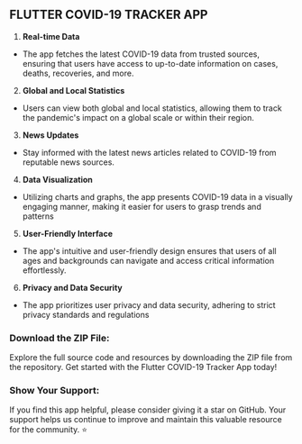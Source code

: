 ## FLUTTER COVID-19 TRACKER APP

1. **Real-time Data**
  - The app fetches the latest COVID-19 data from trusted sources, ensuring that users have access to up-to-date information on cases, deaths, recoveries, and more.
2. **Global and Local Statistics**
  - Users can view both global and local statistics, allowing them to track the pandemic's impact on a global scale or within their region.
3. **News Updates**
  - Stay informed with the latest news articles related to COVID-19 from reputable news sources.
4. **Data Visualization**
  - Utilizing charts and graphs, the app presents COVID-19 data in a visually engaging manner, making it easier for users to grasp trends and patterns
5. **User-Friendly Interface**
  - The app's intuitive and user-friendly design ensures that users of all ages and backgrounds can navigate and access critical information effortlessly. 
6. **Privacy and Data Security**
  - The app prioritizes user privacy and data security, adhering to strict privacy standards and regulations       

 ### Download the ZIP File:
 Explore the full source code and resources by downloading the ZIP file from the repository. Get started with the Flutter COVID-19 Tracker App today!

 ### Show Your Support: 
 If you find this app helpful, please consider giving it a star on GitHub. Your support helps us continue to improve and maintain this valuable resource for the community. ⭐

